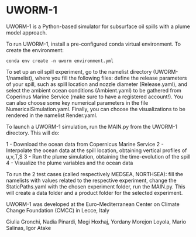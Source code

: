 # UWORM-1

UWORM-1 is a Python-based simulator for subsurface oil spills with a plume model approach.

To run UWORM-1, install a pre-configured conda virtual environment. To create the environment:

    conda env create -n uworm environment.yml

To set up an oil spill experiment, go to the namelist directory (UWORM-1/namelist), where you fill the following files: define the release parameters of your spill, such as spill location and nozzle diameter (Release.yaml), and select the ambient ocean conditions (Ambient.yaml) to be gathered from Coperinus Marine Service (make sure to have a registered account!). You can also choose some key numerical parameters in the file NumericalSimulation.yaml. Finally, you can choose the visualizations to be rendered in the namelist Render.yaml.

To launch a UWORM-1 simulation, run the MAIN.py from the UWORM-1 directory. This will do:

1 - Download the ocean data from Copernicus Marine Service
2 - Interpolate the ocean data at the spill location, obtaining vertical profiles of u,v,T,S
3 - Run the plume simulation, obtaining the time-evolution of the spill
4 - Visualize the plume variables and the ocean data

To run the 2 test cases (called respectively MEDSEA, NORTHSEA): fill the namelists with values related to the respective experiment, change the StaticPaths.yaml with the chosen experiment folder, run the MAIN.py. This will create a data folder and a product folder for the selected experiment.



UWORM-1 was developed at the Euro-Mediterranean Center on Climate Change Foundation (CMCC) in Lecce, Italy

Giulia Gronchi, Nadia Pinardi,
Megi Hoxhaj, Yordany Morejon Loyola, Mario Salinas, Igor Atake
